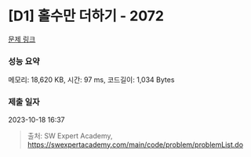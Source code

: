 # [D1] 홀수만 더하기 - 2072 

[문제 링크](https://swexpertacademy.com/main/code/problem/problemDetail.do?contestProbId=AV5QSEhaA5sDFAUq) 

### 성능 요약

메모리: 18,620 KB, 시간: 97 ms, 코드길이: 1,034 Bytes

### 제출 일자

2023-10-18 16:37



> 출처: SW Expert Academy, https://swexpertacademy.com/main/code/problem/problemList.do